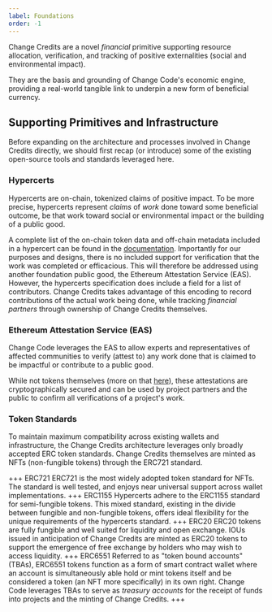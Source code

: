 ```yaml
---
label: Foundations
order: -1
---
```


Change Credits are a novel *financial* primitive supporting resource allocation, verification, and tracking of positive externalities (social and environmental impact).

They are the basis and grounding of Change Code's economic engine, providing a real-world tangible link to underpin a new form of beneficial currency.

## Supporting Primitives and Infrastructure

Before expanding on the architecture and processes involved in Change Credits directly, we should first recap (or introduce) some of the existing open-source tools and standards leveraged here.

### Hypercerts

Hypercerts are on-chain, tokenized claims of positive impact. To be more precise, hypercerts represent *claims* of *work* done toward some beneficial outcome, be that work toward social or environmental impact or the building of a public good.

A complete list of the on-chain token data and off-chain metadata included in a hypercert can be found in the [documentation](https://hypercerts.org/docs/implementation/metadata). Importantly for our purposes and designs, there is no included support for verification that the work was completed or efficacious. This will therefore be addressed using another foundation public good, the Ethereum Attestation Service (EAS). However, the hypercerts specification does include a field for a list of contributors. Change Credits takes advantage of this encoding to record contributions of the actual work being done, while tracking *financial partners* through ownership of Change Credits themselves.

### Ethereum Attestation Service (EAS)

Change Code leverages the EAS to allow experts and representatives of affected communities to verify (attest to) any work done that is claimed to be impactful or contribute to a public good.

While not tokens themselves (more on that [here](https://docs.attest.org/docs/core--concepts/attestations-vs-x)), these attestations are cryptographically secured and can be used by project partners and the public to confirm all verifications of a project's work.

### Token Standards

To maintain maximum compatibility across existing wallets and infrastructure, the Change Credits architecture leverages only broadly accepted ERC token standards. Change Credits themselves are minted as NFTs (non-fungible tokens) through the ERC721 standard.

+++ ERC721
ERC721 is the most widely adopted token standard for NFTs. The standard is well tested, and enjoys near universal support across wallet implementations.
+++ ERC1155
Hypercerts adhere to the ERC1155 standard for semi-fungible tokens. This mixed standard, existing in the divide between fungible and non-fungible tokens, offers ideal flexibility for the unique requirements of the hypercerts standard.
+++ ERC20
ERC20 tokens are fully fungible and well suited for liquidity and open exchange. IOUs issued in anticipation of Change Credits are minted as ERC20 tokens to support the emergence of free exchange by holders who may wish to access liquidity.
+++ ERC6551
Referred to as "token bound accounts" (TBAs), ERC6551 tokens function as a form of smart contract wallet where an account is simultaneously able hold or mint tokens itself and be considered a token (an NFT more specifically) in its own right. Change Code leverages TBAs to serve as *treasury accounts* for the receipt of funds into projects and the minting of Change Credits.
+++